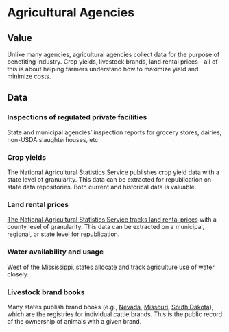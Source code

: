 # Agricultural Agencies

## Value

Unlike many agencies, agricultural agencies collect data for the purpose of benefiting industry. Crop yields, livestock brands, land rental prices—all of this is about helping farmers understand how to maximize yield and minimize costs.

## Data

### Inspections of regulated private facilities

State and municipal agencies’ inspection reports for grocery stores, dairies, non-USDA slaughterhouses, etc.

### Crop yields

The National Agricultural Statistics Service publishes crop yield data with a state level of granularity. This data can be extracted for republication on state data repositories. Both current and historical data is valuable.

### Land rental prices

[The National Agricultural Statistics Service tracks land rental prices](http://www.nass.usda.gov/Charts_and_Maps/Land_Values_and_Cash_Rents/) with a county level of granularity. This data can be extracted on a municipal, regional, or state level for republication.

### Water availability and usage

West of the Mississippi, states allocate and track agriculture use of water closely.

### Livestock brand books

Many states publish brand books (e.g., [Nevada](http://agri.nv.gov/Animals/Livestock/Brand_Book/), [Missouri](http://agriculture.mo.gov/animals/brandbook/), [South Dakota](http://brands.sd.gov/)), which are the registries for individual cattle brands. This is the public record of the ownership of animals with a given brand.
